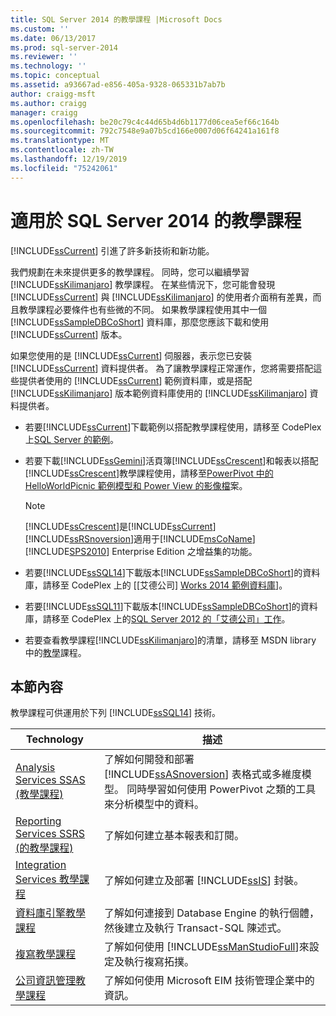 ```yaml
---
title: SQL Server 2014 的教學課程 |Microsoft Docs
ms.custom: ''
ms.date: 06/13/2017
ms.prod: sql-server-2014
ms.reviewer: ''
ms.technology: ''
ms.topic: conceptual
ms.assetid: a93667ad-e856-405a-9328-065331b7ab7b
author: craigg-msft
ms.author: craigg
manager: craigg
ms.openlocfilehash: be20c79c4c44d65b4d6b1177d06cea5ef66c164b
ms.sourcegitcommit: 792c7548e9a07b5cd166e0007d06f64241a161f8
ms.translationtype: MT
ms.contentlocale: zh-TW
ms.lasthandoff: 12/19/2019
ms.locfileid: "75242061"
---
```

# <a name="tutorials-for-sql-server-2014"></a>適用於 SQL Server 2014 的教學課程
  
  [!INCLUDE[ssCurrent](../includes/sscurrent-md.md)] 引進了許多新技術和新功能。  
  
 我們規劃在未來提供更多的教學課程。 同時，您可以繼續學習 [!INCLUDE[ssKilimanjaro](../includes/sskilimanjaro-md.md)] 教學課程。 在某些情況下，您可能會發現 [!INCLUDE[ssCurrent](../includes/sscurrent-md.md)] 與 [!INCLUDE[ssKilimanjaro](../includes/sskilimanjaro-md.md)] 的使用者介面稍有差異，而且教學課程必要條件也有些微的不同。 如果教學課程使用其中一個 [!INCLUDE[ssSampleDBCoShort](../includes/sssampledbcoshort-md.md)] 資料庫，那麼您應該下載和使用 [!INCLUDE[ssCurrent](../includes/sscurrent-md.md)] 版本。  
  
 如果您使用的是 [!INCLUDE[ssCurrent](../includes/sscurrent-md.md)] 伺服器，表示您已安裝 [!INCLUDE[ssCurrent](../includes/sscurrent-md.md)] 資料提供者。 為了讓教學課程正常運作，您將需要搭配這些提供者使用的 [!INCLUDE[ssCurrent](../includes/sscurrent-md.md)] 範例資料庫，或是搭配 [!INCLUDE[ssKilimanjaro](../includes/sskilimanjaro-md.md)] 版本範例資料庫使用的 [!INCLUDE[ssKilimanjaro](../includes/sskilimanjaro-md.md)] 資料提供者。  
  
-   若要[!INCLUDE[ssCurrent](../includes/sscurrent-md.md)]下載範例以搭配教學課程使用，請移至 CodePlex 上[SQL Server 的範例](https://social.technet.microsoft.com/wiki/contents/articles/3735.sql-server-samples-readme.aspx#About_Crescent_Sample_Images)。  
  
-   若要下載[!INCLUDE[ssGemini](../includes/ssgemini-md.md)]活頁簿[!INCLUDE[ssCrescent](../includes/sscrescent-md.md)]和報表以搭配[!INCLUDE[ssCrescent](../includes/sscrescent-md.md)]教學課程使用，請移至[PowerPivot 中的 HelloWorldPicnic 範例模型和 Power View 的影像檔](https://www.microsoft.com/download/details.aspx?id=26719)案。  
  
    > [!NOTE]  
    >  [!INCLUDE[ssCrescent](../includes/sscrescent-md.md)]是[!INCLUDE[ssCurrent](../includes/sscurrent-md.md)] [!INCLUDE[ssRSnoversion](../includes/ssrsnoversion-md.md)]適用于[!INCLUDE[msCoName](../includes/msconame-md.md)] [!INCLUDE[SPS2010](../includes/sps2010-md.md)] Enterprise Edition 之增益集的功能。  
  
-   若要[!INCLUDE[ssSQL14](../includes/sssql14-md.md)]下載版本[!INCLUDE[ssSampleDBCoShort](../includes/sssampledbcoshort-md.md)]的資料庫，請移至 CodePlex 上的 [[艾德公司] [Works 2014 範例資料庫](https://msftdbprodsamples.codeplex.com/releases/view/125550)]。  
  
-   若要[!INCLUDE[ssSQL11](../includes/sssql11-md.md)]下載版本[!INCLUDE[ssSampleDBCoShort](../includes/sssampledbcoshort-md.md)]的資料庫，請移至 CodePlex 上的[SQL Server 2012 的「艾德公司」工作](https://msftdbprodsamples.codeplex.com/releases/view/55330)。  
  
-   若要查看教學課程[!INCLUDE[ssKilimanjaro](../includes/sskilimanjaro-md.md)]的清單，請移至 MSDN library 中的[教學](https://msdn.microsoft.com/library/ms167593.aspx)課程。  
  
## <a name="in-this-section"></a>本節內容  
 教學課程可供運用於下列 [!INCLUDE[ssSQL14](../includes/sssql14-md.md)] 技術。  
  
|Technology|描述|  
|----------------|-----------------|  
|[Analysis Services SSAS &#40;教學課程&#41;](https://docs.microsoft.com/analysis-services/analysis-services-tutorials-ssas)|了解如何開發和部署 [!INCLUDE[ssASnoversion](../includes/ssasnoversion-md.md)] 表格式或多維度模型。 同時學習如何使用 PowerPivot 之類的工具來分析模型中的資料。|  
|[Reporting Services SSRS &#40;的教學課程&#41;](../reporting-services/reporting-services-tutorials-ssrs.md)|了解如何建立基本報表和訂閱。|  
|[Integration Services 教學課程](../integration-services/integration-services-tutorials.md)|了解如何建立及部署 [!INCLUDE[ssIS](../includes/ssis-md.md)] 封裝。|  
|[資料庫引擎教學課程](../relational-databases/database-engine-tutorials.md)|了解如何連接到 Database Engine 的執行個體，然後建立及執行 Transact-SQL 陳述式。|  
|[複寫教學課程](../relational-databases/replication/replication-tutorials.md)|了解如何使用 [!INCLUDE[ssManStudioFull](../includes/ssmanstudiofull-md.md)]來設定及執行複寫拓撲。|  
|[公司資訊管理教學課程](../../2014/tutorials/enterprise-information-management-tutorials.md)|了解如何使用 Microsoft EIM 技術管理企業中的資訊。|  
  
